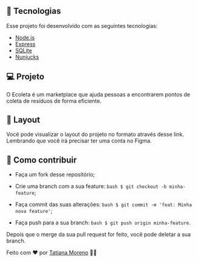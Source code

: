 

## 🚀 Tecnologias
Esse projeto foi desenvolvido com as seguintes tecnologias:

- [Node.js](https://nodejs.org/en/)
- [Express](https://expressjs.com/)
- [SQLite](https://www.sqlite.org/index.html)
- [Nunjucks](https://mozilla.github.io/nunjucks/)

## 💻 Projeto
O Ecoleta é um marketplace que ajuda pessoas a encontrarem pontos de coleta de resíduos de forma eficiente.

## 🔖 Layout
Você pode visualizar o layout do projeto no formato através desse link. Lembrando que você irá precisar ter uma conta no Figma.

## 🤔 Como contribuir

- Faça um fork desse repositório;

- Crie uma branch com a sua feature:
```bash $ git checkout -b minha-feature```;

- Faça commit das suas alterações:
```bash $ git commit -m 'feat: Minha nova feature'```;

- Faça push para a sua branch:
```bash $ git push origin minha-feature```.

Depois que o merge da sua pull request for feito, você pode deletar a sua branch.

Feito com ♥ por [Tatiana Moreno](https://www.linkedin.com/in/tatmorenno/) 👩‍💻
